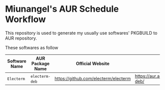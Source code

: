 # Miunangel's AUR Schedule Workflow 

This repository is used to generate my usually use softwares' PKGBUILD to AUR repository.

These softwares as follow

| Software Name | AUR Package Name | Official Website                     | AUR Repository                                   | Status                                                       |
| ------------- | ---------------- | ------------------------------------ | ------------------------------------------------ | ------------------------------------------------------------ |
| `Electerm`    | `electerm-deb`   | https://github.com/electerm/electerm | https://aur.archlinux.org/packages/electerm-deb/ | [![electerm-deb](img/badge.svg)](https://github.com/Miunangel/miunangle-aur/actions/workflows/electerm-deb.yml) |

